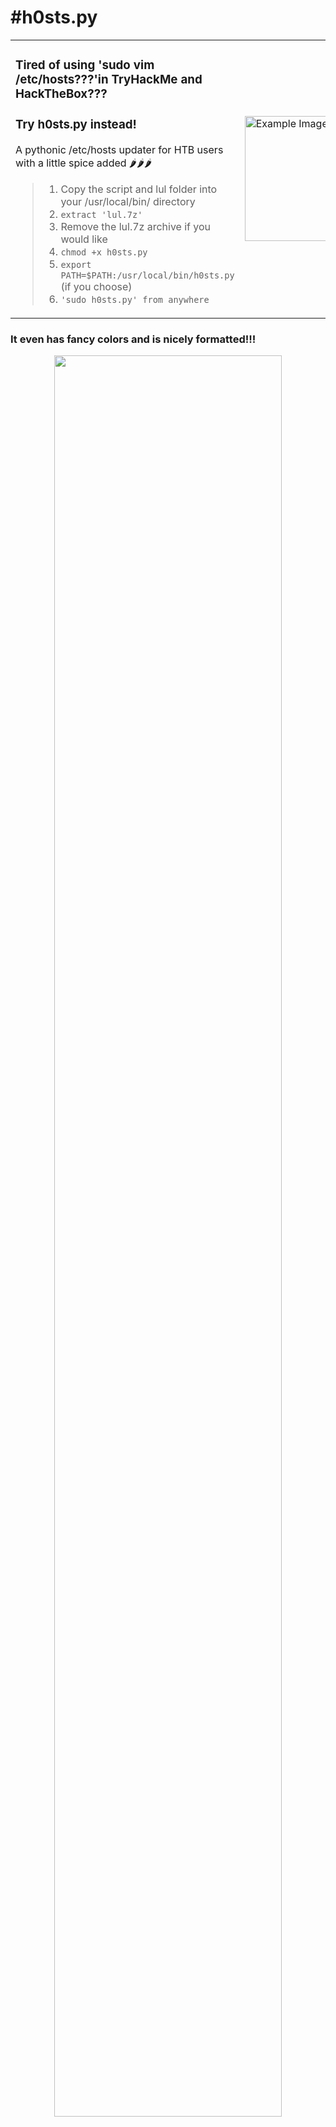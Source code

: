 # #h0sts.py

<table align="center">
  <tr>
    <td>
      <h3>Tired of using 'sudo vim /etc/hosts???'in TryHackMe and HackTheBox???</h3>
      <h3>Try h0sts.py instead!</h3>
      <p>A pythonic /etc/hosts updater for HTB users with a little spice added 🌶️🌶️🌶️</p>
      <blockquote>
        <ol>
          <li>Copy the script and lul folder into your /usr/local/bin/ directory</li>
          <li><code>extract 'lul.7z'</code></li>
          <li>Remove the lul.7z archive if you would like</li>
          <li><code>chmod +x h0sts.py</code></li>
          <li><code>export PATH=$PATH:/usr/local/bin/h0sts.py</code> (if you choose)</li>
          <li><code>'sudo h0sts.py' from anywhere</code></li>
        </ol>
      </blockquote>
    </td>
    <td>
      <img src="https://github.com/Cyb3rW1LL/h0sts/assets/39623516/cc9e9692-d669-4b5e-83e5-69292f9dac8c" alt="Example Image" style="width:200px;">
    </td>
  </tr>
</table>

### It even has fancy colors and is nicely formatted!!!
<p align="center">
 <img width=85% height=85% src=https://github.com/Cyb3rW1LL/h0sts/assets/39623516/98e98b9f-0b05-4456-934f-f8ef7f5d045d>
</p>
